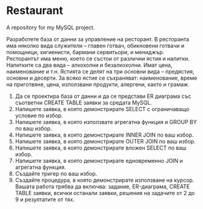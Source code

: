 # Restaurant

A repository for my MySQL project.

Разработете база от данни за управление на ресторант. В ресторанта има няколко
вида служители – главен готвач, обикновени готвачи и помощници, хигиенисти,
бармани сервитьори, и мениджър. Ресторантът има меню, което се състои от
различни ястия и напитки. Напитките са два вида – алкохолни и безалкохолни.
Имат цена, наименование и т.н. Ястията се делят на три основни вида –
предястия, основни и десерти. За всяко ястие се съхраняват: наименование,
време на приготвяне, цена, използвани продукти, алергени, както и грамаж.

1. Да се проектира база от данни и да се представи ER диаграма със
съответни CREATE TABLE заявки за средата MySQL.
2. Напишете заявка, в която демонстрирате SELECT с ограничаващо условие
по избор.
3. Напишете заявка, в която използвате агрегатна функция и GROUP BY по
ваш избор.
4. Напишете заявка, в която демонстрирате INNER JOIN по ваш избор.
5. Напишете заявка, в която демонстрирате OUTER JOIN по ваш избор.
6. Напишете заявка, в която демонстрирате вложен SELECT по ваш избор.
7. Напишете заявка, в която демонстрирате едновременно JOIN и агрегатна
функция.
8. Създайте тригер по ваш избор.
9. Създайте процедура, в която демонстрирате използване на курсор.
Вашата работа трябва да включва: задание, ER-диаграма, CREATE TABLE
заявки, всички останали заявки, решения на задачите от 2 до 9 и
резултатите от тях.


